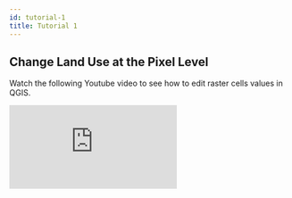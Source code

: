 ```yaml
---
id: tutorial-1
title: Tutorial 1
---
```


## Change Land Use at the Pixel Level

Watch the following Youtube video to see how to edit raster cells values in QGIS.

<iframe
  class="video"
  src="https://www.youtube.com/embed/CJa-RETxqJI"
  frameborder="0"
  allow="accelerometer; autoplay; encrypted-media; gyroscope;"
  allowfullscreen>
</iframe>
